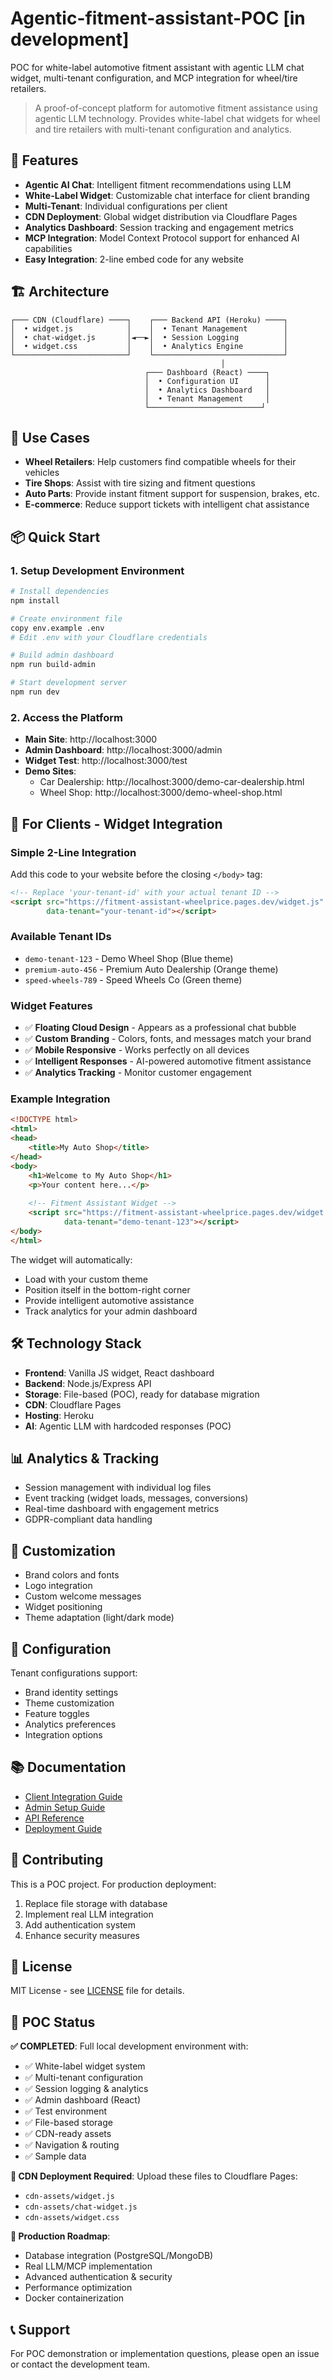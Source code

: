 # Agentic-fitment-assistant-POC [in development]
POC for white-label automotive fitment assistant with agentic LLM chat widget, multi-tenant configuration, and MCP integration for wheel/tire retailers.


> A proof-of-concept platform for automotive fitment assistance using agentic LLM technology. Provides white-label chat widgets for wheel and tire retailers with multi-tenant configuration and analytics.

## 🚀 Features

- **Agentic AI Chat**: Intelligent fitment recommendations using LLM
- **White-Label Widget**: Customizable chat interface for client branding
- **Multi-Tenant**: Individual configurations per client
- **CDN Deployment**: Global widget distribution via Cloudflare Pages
- **Analytics Dashboard**: Session tracking and engagement metrics
- **MCP Integration**: Model Context Protocol support for enhanced AI capabilities
- **Easy Integration**: 2-line embed code for any website

## 🏗️ Architecture

```
┌─── CDN (Cloudflare) ────┐    ┌─── Backend API (Heroku) ────┐
│  • widget.js            │    │  • Tenant Management        │
│  • chat-widget.js       │◄──►│  • Session Logging          │
│  • widget.css           │    │  • Analytics Engine         │
└─────────────────────────┘    └─────────────────────────────┘
                                               │
                              ┌─── Dashboard (React) ────┐
                              │  • Configuration UI      │
                              │  • Analytics Dashboard   │
                              │  • Tenant Management     │
                              └─────────────────────────┘
```

## 🎯 Use Cases

- **Wheel Retailers**: Help customers find compatible wheels for their vehicles
- **Tire Shops**: Assist with tire sizing and fitment questions
- **Auto Parts**: Provide instant fitment support for suspension, brakes, etc.
- **E-commerce**: Reduce support tickets with intelligent chat assistance

## 📦 Quick Start

### 1. Setup Development Environment
```bash
# Install dependencies
npm install

# Create environment file
copy env.example .env
# Edit .env with your Cloudflare credentials

# Build admin dashboard
npm run build-admin

# Start development server
npm run dev
```

### 2. Access the Platform
- **Main Site**: http://localhost:3000
- **Admin Dashboard**: http://localhost:3000/admin
- **Widget Test**: http://localhost:3000/test
- **Demo Sites**: 
  - Car Dealership: http://localhost:3000/demo-car-dealership.html
  - Wheel Shop: http://localhost:3000/demo-wheel-shop.html

## 🚀 For Clients - Widget Integration

### Simple 2-Line Integration
Add this code to your website before the closing `</body>` tag:

```html
<!-- Replace 'your-tenant-id' with your actual tenant ID -->
<script src="https://fitment-assistant-wheelprice.pages.dev/widget.js" 
        data-tenant="your-tenant-id"></script>
```

### Available Tenant IDs
- `demo-tenant-123` - Demo Wheel Shop (Blue theme)
- `premium-auto-456` - Premium Auto Dealership (Orange theme) 
- `speed-wheels-789` - Speed Wheels Co (Green theme)

### Widget Features
- ✅ **Floating Cloud Design** - Appears as a professional chat bubble
- ✅ **Custom Branding** - Colors, fonts, and messages match your brand
- ✅ **Mobile Responsive** - Works perfectly on all devices
- ✅ **Intelligent Responses** - AI-powered automotive fitment assistance
- ✅ **Analytics Tracking** - Monitor customer engagement

### Example Integration
```html
<!DOCTYPE html>
<html>
<head>
    <title>My Auto Shop</title>
</head>
<body>
    <h1>Welcome to My Auto Shop</h1>
    <p>Your content here...</p>
    
    <!-- Fitment Assistant Widget -->
    <script src="https://fitment-assistant-wheelprice.pages.dev/widget.js" 
            data-tenant="demo-tenant-123"></script>
</body>
</html>
```

The widget will automatically:
- Load with your custom theme
- Position itself in the bottom-right corner
- Provide intelligent automotive assistance
- Track analytics for your admin dashboard

## 🛠️ Technology Stack

- **Frontend**: Vanilla JS widget, React dashboard
- **Backend**: Node.js/Express API
- **Storage**: File-based (POC), ready for database migration
- **CDN**: Cloudflare Pages
- **Hosting**: Heroku
- **AI**: Agentic LLM with hardcoded responses (POC)

## 📊 Analytics & Tracking

- Session management with individual log files
- Event tracking (widget loads, messages, conversions)
- Real-time dashboard with engagement metrics
- GDPR-compliant data handling

## 🎨 Customization

- Brand colors and fonts
- Logo integration
- Custom welcome messages
- Widget positioning
- Theme adaptation (light/dark mode)

## 🔧 Configuration

Tenant configurations support:
- Brand identity settings
- Theme customization
- Feature toggles
- Analytics preferences
- Integration options

## 📚 Documentation

- [Client Integration Guide](docs/client-integration.md)
- [Admin Setup Guide](docs/admin-setup.md)
- [API Reference](docs/api-reference.md)
- [Deployment Guide](docs/deployment.md)

## 🤝 Contributing

This is a POC project. For production deployment:
1. Replace file storage with database
2. Implement real LLM integration
3. Add authentication system
4. Enhance security measures

## 📄 License

MIT License - see [LICENSE](LICENSE) file for details.

## 🚧 POC Status

**✅ COMPLETED**: Full local development environment with:
- ✅ White-label widget system
- ✅ Multi-tenant configuration  
- ✅ Session logging & analytics
- ✅ Admin dashboard (React)
- ✅ Test environment
- ✅ File-based storage
- ✅ CDN-ready assets
- ✅ Navigation & routing
- ✅ Sample data

**🎯 CDN Deployment Required**:
Upload these files to Cloudflare Pages:
- `cdn-assets/widget.js`
- `cdn-assets/chat-widget.js`  
- `cdn-assets/widget.css`

**🚀 Production Roadmap**:
- Database integration (PostgreSQL/MongoDB)
- Real LLM/MCP implementation  
- Advanced authentication & security
- Performance optimization
- Docker containerization

## 📞 Support

For POC demonstration or implementation questions, please open an issue or contact the development team.
